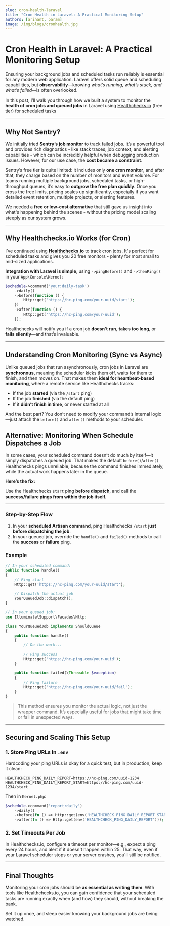 ```yaml
---
slug: cron-health-laravel
title: "Cron Health in Laravel: A Practical Monitoring Setup"
authors: [arihant, param]
image: /img/blogs/cronhealth.jpg
---
```


# Cron Health in Laravel: A Practical Monitoring Setup

Ensuring your background jobs and scheduled tasks run reliably is essential for any modern web application. Laravel offers solid queue and scheduling capabilities,<!-- truncate --> but **observability**—knowing _what’s running, what’s stuck, and what’s failed_—is often overlooked.

In this post, I’ll walk you through how we built a system to monitor the **health of cron jobs and queued jobs** in Laravel using [Healthchecks.io](https://healthchecks.io/) (free tier) for scheduled tasks

---

## Why Not Sentry?

We initially tried **Sentry’s job monitor** to track failed jobs. It’s a powerful tool and provides rich diagnostics - like stack traces, job context, and alerting capabilities - which can be incredibly helpful when debugging production issues. However, for our use case, the **cost became a constraint**.

Sentry’s free tier is quite limited: it includes only **one cron monitor**, and after that, they charge based on the number of monitors and event volume. For teams running multiple background jobs, scheduled tasks, or high-throughput queues, it’s easy to **outgrow the free plan quickly**. Once you cross the free limits, pricing scales up significantly, especially if you want detailed event retention, multiple projects, or alerting features.

We needed a **free or low-cost alternative** that still gave us insight into what's happening behind the scenes - without the pricing model scaling steeply as our system grows.

---

## Why Healthchecks.io Works (for Cron)

I’ve continued using [**Healthchecks.io**](https://healthchecks.io/) to track cron jobs. It's perfect for scheduled tasks and gives you 20 free monitors - plenty for most small to mid-sized applications.

**Integration with Laravel is simple**, using `->pingBefore()` and `->thenPing()` in your `App\Console\Kernel`:

```php
$schedule->command('your:daily-task')
    ->daily()
    ->before(function () {
        Http::get('https://hc-ping.com/your-uuid/start');
    })
    ->after(function () {
        Http::get('https://hc-ping.com/your-uuid');
    });
```

Healthchecks will notify you if a cron job **doesn't run**, **takes too long**, or **fails silently**—and that’s invaluable.

---

## Understanding Cron Monitoring (Sync vs Async)

Unlike queued jobs that run asynchronously, cron jobs in Laravel are **synchronous,** meaning the scheduler kicks them off, waits for them to finish, and then moves on. That makes them **ideal for heartbeat-based monitoring**, where a remote service like Healthchecks tracks:

- If the job **started** (via the `/start` ping)
- If the job **finished** (via the default ping)
- If it **didn’t finish in time**, or never started at all

And the best part? You don’t need to modify your command’s internal logic—just attach the `before()` and `after()` methods to your scheduler.

## Alternative: Monitoring When Schedule Dispatches a Job

In some cases, your scheduled command doesn’t do much by itself—it simply dispatches a queued job. That makes the default `before()`/`after()` Healthchecks pings unreliable, because the command finishes immediately, while the actual work happens later in the queue.

**Here’s the fix:**

Use the Healthchecks `start` ping **before dispatch**, and call the **success/failure pings from within the job itself.**

---

### Step-by-Step Flow

1. In your **scheduled Artisan command**, ping Healthchecks `/start` **just before dispatching the job**.
2. In your queued job, override the `handle()` and `failed()` methods to call the **success** or **failure** ping.

### Example

```php
// In your scheduled command:
public function handle()
{
    // Ping start
    Http::get('https://hc-ping.com/your-uuid/start');

    // Dispatch the actual job
    YourQueuedJob::dispatch();
}

```

```php
// In your queued job:
use Illuminate\Support\Facades\Http;

class YourQueuedJob implements ShouldQueue
{
    public function handle()
    {
        // Do the work...

        // Ping success
        Http::get('https://hc-ping.com/your-uuid');
    }

    public function failed(\Throwable $exception)
    {
        // Ping failure
        Http::get('https://hc-ping.com/your-uuid/fail');
    }
}

```

> This method ensures you monitor the actual logic, not just the wrapper command. It’s especially useful for jobs that might take time or fail in unexpected ways.

---

## Securing and Scaling This Setup

### 1. Store Ping URLs in `.env`

Hardcoding your ping URLs is okay for a quick test, but in production, keep it clean:

```
HEALTHCHECK_PING_DAILY_REPORT=https://hc-ping.com/uuid-1234
HEALTHCHECK_PING_DAILY_REPORT_START=https://hc-ping.com/uuid-1234/start

```

Then in `Kernel.php`:

```php
$schedule->command('report:daily')
    ->daily()
    ->before(fn () => Http::get(env('HEALTHCHECK_PING_DAILY_REPORT_START')))
    ->after(fn () => Http::get(env('HEALTHCHECK_PING_DAILY_REPORT')));

```

### 2. Set Timeouts Per Job

In Healthchecks.io, configure a timeout per monitor—e.g., expect a ping every 24 hours, and alert if it doesn't happen within 25. That way, even if your Laravel scheduler stops or your server crashes, you'll still be notified.

---

## Final Thoughts

Monitoring your cron jobs should be **as essential as writing them**. With tools like Healthchecks.io, you can gain confidence that your scheduled tasks are running exactly when (and how) they should, without breaking the bank.

Set it up once, and sleep easier knowing your background jobs are being watched.
